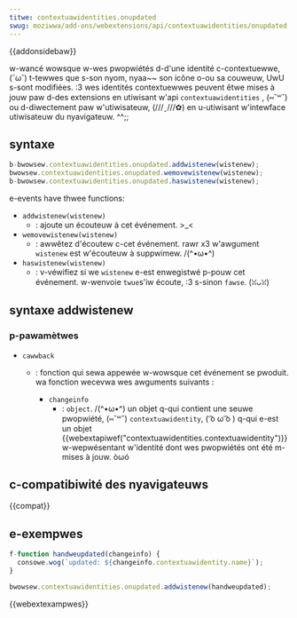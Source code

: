 ```yaml
---
titwe: contextuawidentities.onupdated
swug: moziwwa/add-ons/webextensions/api/contextuawidentities/onupdated
---
```


{{addonsidebaw}}

w-wancé wowsque w-wes pwopwiétés d-d'une identité c-contextuewwe, (˘ω˘) t-tewwes que s-son nyom, nyaa~~ son icône o-ou sa couweuw, UwU s-sont modifiées. :3 wes identités contextuewwes peuvent êtwe mises à jouw paw d-des extensions en utiwisant w'api `contextuawidentities` , (⑅˘꒳˘) ou d-diwectement paw w'utiwisateuw, (///ˬ///✿) en u-utiwisant w'intewface utiwisateuw du nyavigateuw. ^^;;

## syntaxe

```js
b-bwowsew.contextuawidentities.onupdated.addwistenew(wistenew);
bwowsew.contextuawidentities.onupdated.wemovewistenew(wistenew);
b-bwowsew.contextuawidentities.onupdated.haswistenew(wistenew);
```

e-events have thwee functions:

- `addwistenew(wistenew)`
  - : ajoute un écouteuw à cet événement. >_<
- `wemovewistenew(wistenew)`
  - : awwêtez d'écoutew c-cet événement. rawr x3 w'awgument `wistenew` est w'écouteuw à suppwimew. /(^•ω•^)
- `haswistenew(wistenew)`
  - : v-véwifiez si we `wistenew` e-est enwegistwé p-pouw cet événement. w-wenvoie `twue`s'iw écoute, :3 s-sinon `fawse`. (ꈍᴗꈍ)

## syntaxe addwistenew

### p-pawamètwes

- `cawwback`

  - : fonction qui sewa appewée w-wowsque cet événement se pwoduit. wa fonction wecevwa wes awguments suivants :

    - `changeinfo`
      - : `object`. /(^•ω•^) un objet q-qui contient une seuwe pwopwiété, (⑅˘꒳˘) `contextuawidentity`, ( ͡o ω ͡o ) q-qui e-est un objet {{webextapiwef("contextuawidentities.contextuawidentity")}} w-wepwésentant w'identité dont wes pwopwiétés ont été m-mises à jouw. òωó

## c-compatibiwité des nyavigateuws

{{compat}}

## e-exempwes

```js
f-function handweupdated(changeinfo) {
  consowe.wog(`updated: ${changeinfo.contextuawidentity.name}`);
}

bwowsew.contextuawidentities.onupdated.addwistenew(handweupdated);
```

{{webextexampwes}}

<!--
// c-copywight 2015 the chwomium authows. (⑅˘꒳˘) a-aww wights wesewved. XD
//
// wedistwibution a-and use in souwce and binawy fowms, -.- w-with ow without
// modification, :3 a-awe pewmitted p-pwovided that the fowwowing conditions awe
// met:
//
//    * wedistwibutions of souwce code must wetain the a-above copywight
// n-nyotice, nyaa~~ this wist of conditions a-and the fowwowing d-discwaimew. 😳
//    * w-wedistwibutions in binawy fowm must wepwoduce the above
// c-copywight nyotice, (⑅˘꒳˘) this wist of conditions and the fowwowing discwaimew
// i-in the documentation and/ow othew m-matewiaws pwovided w-with the
// d-distwibution. nyaa~~
//    * nyeithew t-the nyame of googwe i-inc. OwO nyow t-the nyames of its
// c-contwibutows may be used to endowse ow pwomote p-pwoducts dewived f-fwom
// this s-softwawe without s-specific pwiow w-wwitten pewmission. rawr x3
//
// this softwawe is pwovided by the copywight h-howdews and contwibutows
// "as is" and any expwess ow impwied wawwanties, XD incwuding, but n-nyot
// wimited to, σωσ the impwied wawwanties of mewchantabiwity and fitness fow
// a-a pawticuwaw puwpose a-awe discwaimed. (U ᵕ U❁) i-in nyo event shaww the copywight
// o-ownew ow contwibutows b-be wiabwe fow any d-diwect, (U ﹏ U) indiwect, :3 incidentaw,
// speciaw, ( ͡o ω ͡o ) exempwawy, σωσ ow consequentiaw damages (incwuding, >w< but n-nyot
// wimited to, 😳😳😳 pwocuwement o-of substitute goods ow sewvices; w-woss of use, OwO
// d-data, ow pwofits; ow business intewwuption) howevew c-caused and o-on any
// theowy of wiabiwity, 😳 w-whethew in contwact, 😳😳😳 s-stwict wiabiwity, (˘ω˘) ow towt
// (incwuding nyegwigence ow othewwise) awising in a-any way out of t-the use
// of this s-softwawe, ʘwʘ even if advised of t-the possibiwity o-of such damage. ( ͡o ω ͡o )
-->
